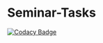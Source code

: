 # Seminar-Tasks
[![Codacy Badge](https://api.codacy.com/project/badge/Grade/df9dc9b0d54843fcaef4baa27d6203b5)](https://www.codacy.com?utm_source=github.com&amp;utm_medium=referral&amp;utm_content=MrTrojan52/Seminar-Tasks&amp;utm_campaign=Badge_Grade)
